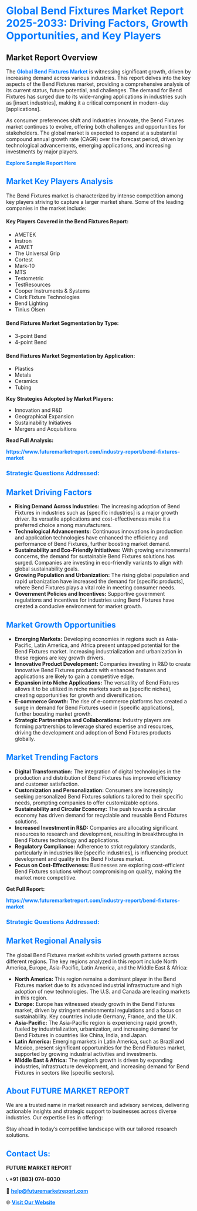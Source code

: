 <h1 style="color: #007BFF;">Global Bend Fixtures Market Report 2025-2033: Driving Factors, Growth Opportunities, and Key Players</h1>

<section id="overview">
<h2>Market Report Overview</h2>
<p>The <a href="https://www.futuremarketreport.com/industry-report/bend-fixtures-market" style="color: #007BFF; text-decoration: none;"><strong>Global Bend Fixtures Market</strong></a> is witnessing significant growth, driven by increasing demand across various industries. This report delves into the key aspects of the Bend Fixtures market, providing a comprehensive analysis of its current status, future potential, and challenges. The demand for Bend Fixtures has surged due to its wide-ranging applications in industries such as [insert industries], making it a critical component in modern-day [applications].</p>
<p>As consumer preferences shift and industries innovate, the Bend Fixtures market continues to evolve, offering both challenges and opportunities for stakeholders. The global market is expected to expand at a substantial compound annual growth rate (CAGR) over the forecast period, driven by technological advancements, emerging applications, and increasing investments by major players.</p>
</section>

<section id="overview">
<p><a href="https://www.futuremarketreport.com/request-sample/reportId=92193" style="color: #007BFF; text-decoration: none;"><strong>Explore Sample Report Here</strong></a></p>
</section>

<section id="key-players">
<h2 style="color: #007BFF;">Market Key Players Analysis</h2>
<p>The Bend Fixtures market is characterized by intense competition among key players striving to capture a larger market share. Some of the leading companies in the market include:</p>
<h4>Key Players Covered in the Bend Fixtures Report:</h4>
<ul><li>AMETEK</li><li>Instron</li><li>ADMET</li><li>The Universal Grip</li><li>Cortest</li><li>Mark-10</li><li>MTS</li><li>Testometric</li><li>TestResources</li><li>Cooper Instruments &amp; Systems</li><li>Clark Fixture Technologies</li><li>Bend Lighting</li><li>Tinius Olsen</li></ul>
<h4>Bend Fixtures Market Segmentation by Type:</h4>
<ul><li>3-point Bend</li><li>4-point Bend</li></ul>

<h4>Bend Fixtures Market Segmentation by Application:</h4>
<ul><li>Plastics</li><li>Metals</li><li>Ceramics</li><li>Tubing</li></ul>
<p><strong>Key Strategies Adopted by Market Players:</strong></p>
<ul>
<li>Innovation and R&D</li>
<li>Geographical Expansion</li>
<li>Sustainability Initiatives</li>
<li>Mergers and Acquisitions</li>
</ul>
</section>

<section>
<p><strong>Read Full Analysis: </strong></p><a href="https://www.futuremarketreport.com/industry-report/bend-fixtures-market" style="color: #007BFF; text-decoration: none;"><strong>https://www.futuremarketreport.com/industry-report/bend-fixtures-market</strong></a>
<h3 style="color: #007BFF;">Strategic Questions Addressed:</h3>
</section>

<section id="driving-factors">
<h2 style="color: #007BFF;">Market Driving Factors</h2>
<ul>
<li><strong>Rising Demand Across Industries:</strong> The increasing adoption of Bend Fixtures in industries such as [specific industries] is a major growth driver. Its versatile applications and cost-effectiveness make it a preferred choice among manufacturers.</li>
<li><strong>Technological Advancements:</strong> Continuous innovations in production and application technologies have enhanced the efficiency and performance of Bend Fixtures, further boosting market demand.</li>
<li><strong>Sustainability and Eco-Friendly Initiatives:</strong> With growing environmental concerns, the demand for sustainable Bend Fixtures solutions has surged. Companies are investing in eco-friendly variants to align with global sustainability goals.</li>
<li><strong>Growing Population and Urbanization:</strong> The rising global population and rapid urbanization have increased the demand for [specific products], where Bend Fixtures plays a vital role in meeting consumer needs.</li>
<li><strong>Government Policies and Incentives:</strong> Supportive government regulations and incentives for industries using Bend Fixtures have created a conducive environment for market growth.</li>
</ul>
</section>

<section id="growth-opportunities">
<h2 style="color: #007BFF;">Market Growth Opportunities</h2>
<ul>
<li><strong>Emerging Markets:</strong> Developing economies in regions such as Asia-Pacific, Latin America, and Africa present untapped potential for the Bend Fixtures market. Increasing industrialization and urbanization in these regions are key growth drivers.</li>
<li><strong>Innovative Product Development:</strong> Companies investing in R&D to create innovative Bend Fixtures products with enhanced features and applications are likely to gain a competitive edge.</li>
<li><strong>Expansion into Niche Applications:</strong> The versatility of Bend Fixtures allows it to be utilized in niche markets such as [specific niches], creating opportunities for growth and diversification.</li>
<li><strong>E-commerce Growth:</strong> The rise of e-commerce platforms has created a surge in demand for Bend Fixtures used in [specific applications], further boosting market growth.</li>
<li><strong>Strategic Partnerships and Collaborations:</strong> Industry players are forming partnerships to leverage shared expertise and resources, driving the development and adoption of Bend Fixtures products globally.</li>
</ul>
</section>

<section id="trending-factors">
<h2 style="color: #007BFF;">Market Trending Factors</h2>
<ul>
<li><strong>Digital Transformation:</strong> The integration of digital technologies in the production and distribution of Bend Fixtures has improved efficiency and customer satisfaction.</li>
<li><strong>Customization and Personalization:</strong> Consumers are increasingly seeking personalized Bend Fixtures solutions tailored to their specific needs, prompting companies to offer customizable options.</li>
<li><strong>Sustainability and Circular Economy:</strong> The push towards a circular economy has driven demand for recyclable and reusable Bend Fixtures solutions.</li>
<li><strong>Increased Investment in R&D:</strong> Companies are allocating significant resources to research and development, resulting in breakthroughs in Bend Fixtures technology and applications.</li>
<li><strong>Regulatory Compliance:</strong> Adherence to strict regulatory standards, particularly in industries like [specific industries], is influencing product development and quality in the Bend Fixtures market.</li>
<li><strong>Focus on Cost-Effectiveness:</strong> Businesses are exploring cost-efficient Bend Fixtures solutions without compromising on quality, making the market more competitive.</li>
</ul>
</section>

<section>
<p><strong>Get Full Report: </strong></p><a href="https://www.futuremarketreport.com/industry-report/bend-fixtures-market" style="color: #007BFF; text-decoration: none;"><strong>https://www.futuremarketreport.com/industry-report/bend-fixtures-market</strong></a>
<h3 style="color: #007BFF;">Strategic Questions Addressed:</h3>
</section>


<section id="regional-analysis">
<h2 style="color: #007BFF;">Market Regional Analysis</h2>
<p>The global Bend Fixtures market exhibits varied growth patterns across different regions. The key regions analyzed in this report include North America, Europe, Asia-Pacific, Latin America, and the Middle East & Africa:</p>
<ul>
<li><strong>North America:</strong> This region remains a dominant player in the Bend Fixtures market due to its advanced industrial infrastructure and high adoption of new technologies. The U.S. and Canada are leading markets in this region.</li>
<li><strong>Europe:</strong> Europe has witnessed steady growth in the Bend Fixtures market, driven by stringent environmental regulations and a focus on sustainability. Key countries include Germany, France, and the U.K.</li>
<li><strong>Asia-Pacific:</strong> The Asia-Pacific region is experiencing rapid growth, fueled by industrialization, urbanization, and increasing demand for Bend Fixtures in countries like China, India, and Japan.</li>
<li><strong>Latin America:</strong> Emerging markets in Latin America, such as Brazil and Mexico, present significant opportunities for the Bend Fixtures market, supported by growing industrial activities and investments.</li>
<li><strong>Middle East & Africa:</strong> The region’s growth is driven by expanding industries, infrastructure development, and increasing demand for Bend Fixtures in sectors like [specific sectors].</li>
</ul>
</section>

<footer>
<h2 style="color: #007BFF;">About FUTURE MARKET REPORT</h2>
<p>We are a trusted name in market research and advisory services, delivering actionable insights and strategic support to businesses across diverse industries. Our expertise lies in offering:</p>

<p>Stay ahead in today’s competitive landscape with our tailored research solutions.</p>

<h2 style="color: #007BFF;">Contact Us:</h2>
<p><strong>FUTURE MARKET REPORT</strong></p>
<p>📞 <strong>+91 (883) 074-8030</strong></p>
<p>📧 <strong><a href="mailto:help@futuremarketreport.com" style="color: #007BFF;">help@futuremarketreport.com</a></strong></p>
<p>🌐 <strong><a href="https://www.futuremarketreport.com/" style="color: #007BFF;">Visit Our Website</a></strong></p>
</footer>